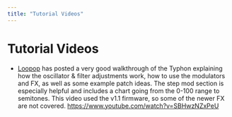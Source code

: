 ```yaml
---
title: "Tutorial Videos"
---
```


# Tutorial Videos

-  [Loopop](https://loopopmusic.com/) has posted a very good walkthrough of the Typhon explaining how the oscillator & filter adjustments work, how to use the modulators and FX, as well as some example patch ideas. The step mod section is especially helpful and includes a chart going from the 0-100 range to semitones. This video used the v1.1 firmware, so some of the newer FX are not covered.
https://www.youtube.com/watch?v=SBHwzNZxPeU